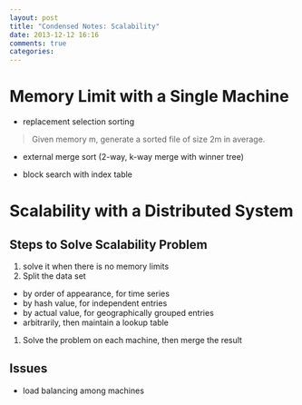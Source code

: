 ```yaml
---
layout: post
title: "Condensed Notes: Scalability"
date: 2013-12-12 16:16
comments: true
categories: 
---
```


# Memory Limit with a Single Machine
- replacement selection sorting
> Given memory m, generate a sorted file of size 2m in average.

- external merge sort (2-way, k-way merge with winner tree)

- block search with index table

# Scalability with a Distributed System

## Steps to Solve Scalability Problem
1. solve it when there is no memory limits 
1. Split the data set
  - by order of appearance, for time series
  - by hash value, for independent entries
  - by actual value, for geographically grouped entries
  - arbitrarily, then maintain a lookup table
1. Solve the problem on each machine, then merge the result

## Issues
- load balancing among machines

